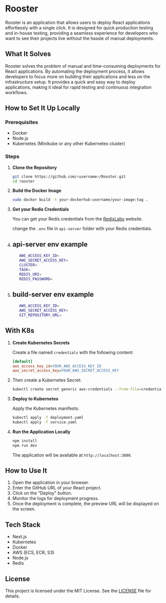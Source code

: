 # Rooster

Rooster is an application that allows users to deploy React applications effortlessly with a single click. It is designed for quick production testing and in-house testing, providing a seamless experience for developers who want to see their projects live without the hassle of manual deployments.

## What It Solves

Rooster solves the problem of manual and time-consuming deployments for React applications. By automating the deployment process, it allows developers to focus more on building their applications and less on the infrastructure setup. It provides a quick and easy way to deploy applications, making it ideal for rapid testing and continuous integration workflows.

## How to Set It Up Locally

### Prerequisites

- Docker
- Node.js
- Kubernetes (Minikube or any other Kubernetes cluster)

### Steps

1. **Clone the Repository**

   ```bash
   git clone https://github.com/<username>/Rooster.git
   cd rooster
   ```

2. **Build the Docker Image**

   ```bash
   sudo docker build -t your-dockerhub-username/your-image:tag .
   ```

3. **Get your Redis Credentials**

   You can get your Redis credentials from the [RedisLabs](https://redislabs.com/) website.

   change the `.env` file in `api-server` folder with your Redis credentials.

4. ## **api-server env example**

   ```bash
      AWS_ACCESS_KEY_ID=
      AWS_SECRET_ACCESS_KEY=
      CLUSTER=
      TASK=
      REDIS_URI=
      REDIS_PASSWORD=
   ```

5. ## **build-server env example**

   ```bash
      AWS_ACCESS_KEY_ID=
      AWS_SECRET_ACCESS_KEY=
      GIT_REPOSITORY_URL=
   ```

## With K8s

1. **Create Kubernetes Secrets**

   Create a file named `credentials` with the following content:

   ```ini
   [default]
   aws_access_key_id=YOUR_AWS_ACCESS_KEY_ID
   aws_secret_access_key=YOUR_AWS_SECRET_ACCESS_KEY
   ```

2. Then create a Kubernetes Secret:

   ```bash
   kubectl create secret generic aws-credentials --from-file=credentials
   ```

3. **Deploy to Kubernetes**

   Apply the Kubernetes manifests:

   ```bash
   kubectl apply -f deployment.yaml
   kubectl apply -f service.yaml
   ```

4. **Run the Application Locally**

   ```bash
   npm install
   npm run dev
   ```

   The application will be available at `http://localhost:3000`.

## How to Use It

1. Open the application in your browser.
2. Enter the GitHub URL of your React project.
3. Click on the "Deploy" button.
4. Monitor the logs for deployment progress.
5. Once the deployment is complete, the preview URL will be displayed on the screen.

## Tech Stack

- Next.js
- Kubernetes
- Docker
- AWS (ECS, ECR, S3)
- Node.js
- Redis

## License

This project is licensed under the MIT License. See the [LICENSE](LICENSE) file for details.

